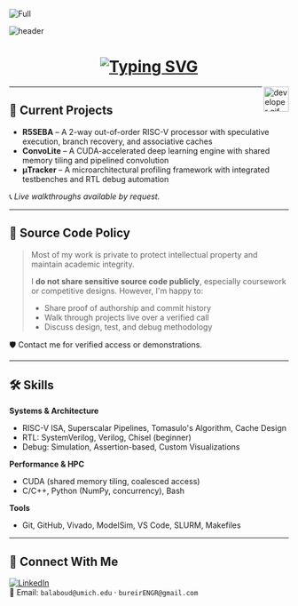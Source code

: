 ![Full](./Assets/programer.gif)

<!-- Header Banner (Fixed) -->
![header](https://capsule-render.vercel.app/api?type=wave&color=0:2E8BC0,100:1B1F3B&height=300&section=header&text=Bureir%20Alaboudi&fontSize=75&animation=fadeIn&fontAlignY=30&desc=No%20framework%2C%20no%20problem&descAlignY=52)



<!-- Typing SVG Intro -->
<h1 align="center">
  <a href="https://git.io/typing-svg">
    <img src="https://readme-typing-svg.herokuapp.com?font=Fira+Code&weight=700&size=24&pause=1000&center=true&vCenter=true&width=700&lines=Hey+%F0%9F%91%8B+I'm+Bureir+Alaboudi;UMich+Computer+Engineer;OoO+Pipelines+%7C+CUDA+Kernels+%7C+SystemVerilog;No+framework%2C+no+problem" alt="Typing SVG" />
  </a>
</h1>

<img src="https://github.com/HalemoGPA/HalemoGPA/blob/main/images/Developer.gif" alt="developer gif" align="right" height="45px">



---

## 🔧 Current Projects

- **R5SEBA** – A 2-way out-of-order RISC-V processor with speculative execution, branch recovery, and associative caches  
- **ConvoLite** – A CUDA-accelerated deep learning engine with shared memory tiling and pipelined convolution  
- **μTracker** – A microarchitectural profiling framework with integrated testbenches and RTL debug automation  

📞 *Live walkthroughs available by request.*

---

## 📣 Source Code Policy

> Most of my work is private to protect intellectual property and maintain academic integrity.  
>  
> I **do not share sensitive source code publicly**, especially coursework or competitive designs. However, I'm happy to:  
> - Share proof of authorship and commit history  
> - Walk through projects live over a verified call  
> - Discuss design, test, and debug methodology  

🛡️ Contact me for verified access or demonstrations.

---

## 🛠️ Skills

**Systems & Architecture**
- RISC-V ISA, Superscalar Pipelines, Tomasulo's Algorithm, Cache Design  
- RTL: SystemVerilog, Verilog, Chisel (beginner)  
- Debug: Simulation, Assertion-based, Custom Visualizations  

**Performance & HPC**
- CUDA (shared memory tiling, coalesced access)  
- C/C++, Python (NumPy, concurrency), Bash  

**Tools**
- Git, GitHub, Vivado, ModelSim, VS Code, SLURM, Makefiles  

---

## 🔗 Connect With Me

[![LinkedIn](https://img.shields.io/badge/LinkedIn-blue?logo=linkedin&logoColor=white&style=for-the-badge)](https://www.linkedin.com/in/bureir/)  
📧 Email: `balaboud@umich.edu` · `bureirENGR@gmail.com`

<!-- Optional: Buy Me A Coffee
If you like what I do, maybe consider buying me a coffee 🥺👉👈

[![Buy Me A Coffee](https://cdn.buymeacoffee.com/buttons/v2/default-red.png)](https://www.buymeacoffee.com/YOURUSERNAME)
-->
